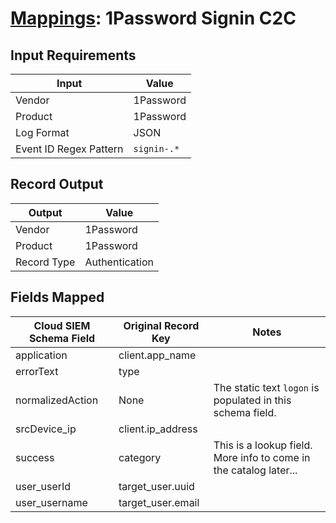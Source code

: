 # [Mappings](README.md): 1Password Signin C2C

## Input Requirements

|Input|Value|
|-----|-----|
|Vendor|1Password|
|Product|1Password|
|Log Format|JSON|
|Event ID Regex Pattern|`signin-.*`|

## Record Output

|Output|Value|
|------|-----|
|Vendor|1Password|
|Product|1Password|
|Record Type|Authentication|

## Fields Mapped

|Cloud SIEM Schema Field|Original Record Key|Notes|
|-----------------------|-------------------|-----|
|application|client.app_name||
|errorText|type||
|normalizedAction|None|The static text `logon` is populated in this schema field.|
|srcDevice_ip|client.ip_address||
|success|category|This is a lookup field. More info to come in the catalog later...|
|user_userId|target_user.uuid||
|user_username|target_user.email||

